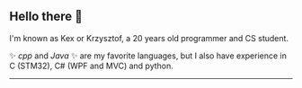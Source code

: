## Hello there 👋

I'm known as Kex or Krzysztof, a 20 years old programmer and CS student.

✨ _cpp_ and _Java_ ✨ are my favorite languages, but I also have experience in C (STM32), C# (WPF and MVC) and python. 

---
